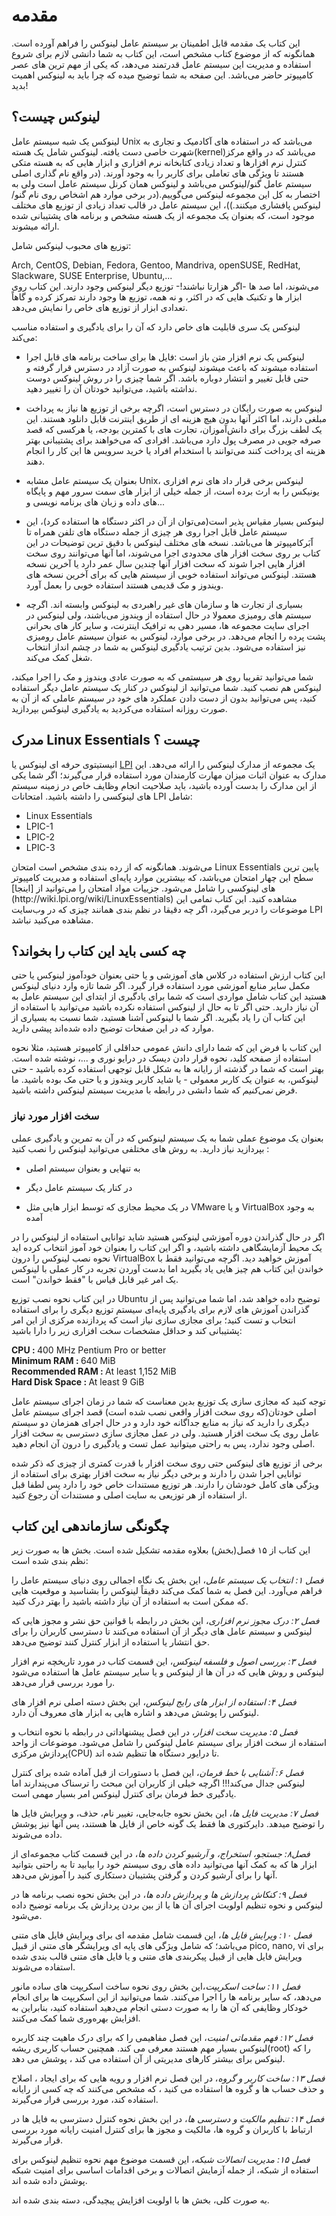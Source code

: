 # مقدمه

این کتاب یک مقدمه قابل اطمینان بر سیستم عامل لینوکس را فراهم آورده است. همانگونه که از موضوع کتاب مشخص است، این کتاب به شما دانشی لازم برای شروع استفاده و مدیریت این سیستم عامل قدرتمند می‌دهد، که یکی از مهم ترین های عصر کامپیوتر حاضر می‌باشد.
این صفحه به شما توضیح میده که چرا باید به لینوکس اهمیت بدید!

## لینوکس چیست؟

لینوکس یک شبه سیستم عامل Unix می‌باشد که در استفاده های آکادمیک و تجاری به شهرت خاصی دست یافته. لینوکس شامل یک هسته(kernel)می‌باشد که در واقع مرکز کنترل نرم افزارها و تعداد زیادی کتابخانه نرم افزاری و ابزار هایی که به هسته متکی هستند تا ویژگی های تعاملی برای کاربر را به وجود آورند. (در واقع نام گذاری اصلی سیستم عامل گنو/لینوکس می‌باشد و لینوکس همان کرنل سیستم عامل است ولی به اختصار به کل این مجموعه لینوکس می‌گوییم.(در برخی موارد هم اشخاص روی نام گنو/لینوکس پافشاری میکنند.))، این سیستم عامل در قالب تعداد زیادی از توزیع های مختلف موجود است، که بعنوان یک مجموعه از یک هسته مشخص و برنامه های پشتیبانی شده ارائه میشوند.

توزیع های محبوب لینوکس شامل:
<div dir="ltr">Arch, CentOS, Debian, Fedora, Gentoo, Mandriva, openSUSE, RedHat, Slackware, SUSE Enterprise, Ubuntu,...</div>
می‌شوند، اما صد ها -اگر هزارتا نباشند!- توزیع دیگر لینوکس وجود دارند. این کتاب روی ابزار ها و تکنیک هایی که در اکثر، و نه همه، توزیع ها وجود دارند تمرکز کرده و گاهاً تعدادی ابزار از توزیع های خاص را نمایش می‌دهد.

لینوکس یک سری قابلیت های خاص دارد که آن را برای یادگیری و استفاده مناسب می‌کند:

* لینوکس یک نرم افزار متن باز است :‌فایل ها برای ساخت برنامه های قابل اجرا استفاده میشوند که باعث میشوند لینوکس به صورت آزاد در دسترس قرار گرفته و حتی قابل تغییر و انتشار دوباره باشد. اگر شما چیزی را در روش لینوکس دوست نداشته باشید، می‌توانید خودتان آن را تغییر دهید.

* لینوکس به صورت رایگان در دسترس است، اگرچه برخی از توزیع ها نیاز به پرداخت مبلغی دارند، اما اکثر آنها بدون هیچ هزینه ای از طریق اینترنت قابل دانلود هستند. این یک لطف بزرگ برای دانش‌آموزان، تجارت های با کمترین بودجه، یا هرکسی که قصد صرفه جویی در مصرف پول دارد می‌باشد. افرادی که می‌خواهند برای پشتیبانی بهتر هزینه ای پرداخت کنند می‌توانند با استخدام افراد یا خرید سرویس ها این کار را انجام دهند.

* بعنوان یک سیستم عامل مشابه Unix، لینوکس برخی قرار داد های نرم افزاری یونیکس را به ارث برده است، از جمله خیلی از ابزار های سمت سرور مهم و پایگاه های داده و زبان های برنامه نویسی و...

* لینوکس بسیار مقیاس پذیر است(می‌توان از آن در اکثر دستگاه ها استفاده کرد)، این سیستم عامل قابل اجرا روی هر چیزی از جمله دستگاه های تلفن همراه تا اََبَرکامپیوتر ها می‌باشد. نسخه های مختلف لینوکس با دقیق ترین توضیحات در این کتاب بر روی سخت افزار های محدودی اجرا می‌شوند، اما آنها می‌توانند روی سخت افزار هایی اجرا شوند که سخت افزار آنها چندین سال عمر دارد یا آخرین نسخه هستند. لینوکس می‌تواند استفاده خوبی از سیستم هایی که برای آخرین نسخه های ویندوز و مک قدیمی هستند استفاده خوبی را بعمل آورد.

* بسیاری از تجارت ها و سازمان های غیر راهبردی به لینوکس وابسته اند. اگرچه سیستم های رومیزی معمولا در حال استفاده از ویندوز می‌باشند، ولی لینوکس در اجرای سایت مجموعه ها، مسیر دهی به ترافیک اینترنت، و سایر کار های بحرانی پشت پرده را انجام می‌دهد. در برخی موارد، لینوکس به عنوان سیستم عامل رومیزی نیز استفاده می‌شود. بدین ترتیب یادگیری لینوکس به شما در چشم انداز انتخاب شغل کمک می‌کند.

شما می‌توانید تقریبا روی هر سیستمی که به صورت عادی ویندوز و مک را اجرا میکند، لینوکس هم نصب کنید. شما می‌توانید از لینوکس در کنار یک سیستم عامل دیگر استفاده کنید، پس می‌توانید بدون از دست دادن عملکرد های خود در سیستم عاملی که از آن به صورت روزانه استفاده می‌کردید به یادگیری لینوکس بپردازید.

## مدرک Linux Essentials چیست ؟

انیستیتوی حرفه ای لینوکس یا [LPI](https://www.lpi.org/) یک مجموعه از مدارک لینوکس را ارائه می‌دهد. این مدارک به عنوان اثبات میزان مهارت کارمندان مورد استفاده قرار می‌گیرند؛ اگر شما یکی از این مدارک را بدست آورده باشید، باید صلاحیت انجام وظایف خاص در زمینه سیستم های لینوکسی را داشته باشید. امتحانات LPI‌ شامل:
<div dir="ltr">
<ul>
<li>Linux Essentials</li>
<li>LPIC-1</li>
<li>LPIC-2</li>
<li>LPIC-3</li>
</ul>
</div>
می‌شوند. همانگونه که از رده بندی مشخص است امتحان Linux Essentials پایین ترین سطح این چهار امتحان می‌باشد، که بیشترین موارد پایه‌ای استفاده و مدیریت کامپیوتر های لینوکسی را شامل می‌شود. جزییات مواد امتحان را می‌توانید از [اینجا](http://wiki.lpi.org/wiki/LinuxEssentials) مشاهده کنید. این کتاب تمامی این موضوعات را دربر می‌گیرد، اگر چه دقیقا در نظم بندی همانند چیزی که در وب‌سایت LPI مشاهده می‌کنید نباشد.

## چه کسی باید این کتاب را بخواند؟

این کتاب ارزش استفاده در کلاس های آموزشی و یا حتی بعنوان خودآموز لینوکس یا حتی مکمل سایر منابع آموزشی مورد استفاده قرار گیرد. اگر شما تازه وارد دنیای لینوکس هستید این کتاب شامل مواردی است که شما برای یادگیری از ابتدای این سیستم عامل به آن نیاز دارید. حتی اگر تا به حال از لینوکس استفاده نکرده باشید می‌توانید با استفاده از این کتاب آن را یاد بگیرید. اگر شما با لینوکس آشنا هستید، شما نسبت به بسیاری از موارد که در این صفحات توضیح داده شده‌اند پیشی دارید.

این کتاب با فرض این که شما دارای دانش عمومی حداقلی از کامپیوتر هستید، مثلا نحوه استفاده از صفحه کلید، نحوه قرار دادن دیسک در درایو نوری و ...، نوشته شده است. بهتر است که شما در گذشته از رایانه ها به شکل قابل توجهی  استفاده کرده باشید - حتی لینوکس، به عنوان یک کاربر معمولی - یا شاید کاربر ویندوز و یا حتی مک بوده باشید. ما فرض *نمی‌کنیم* که شما دانشی در رابطه با مدیریت سیستم لینوکس داشته باشید.


### سخت افزار مورد نیاز

بعنوان یک موضوع عملی شما به یک سیستم لینوکس که در آن به تمرین و یادگیری عملی بپردازید نیاز دارید. به روش های مختلفی می‌توانید لینوکس را نصب کنید :‌

* به تنهایی و بعنوان سیستم اصلی

* در کنار یک سیستم عامل دیگر

* در یک محیط مجازی که توسط ابزار هایی مثل VMware و یا VirtualBox به وجود آمده

اگر در حال گذراندن دوره آموزشی لینوکس هستید شاید توانایی استفاده از لینوکس را در یک محیط آزمایشگاهی داشته باشید، و اگر این کتاب را بعنوان خود آموز انتخاب کرده اید نحوه نصب لینوکس را درون VirtualBox آموزش خواهید دید. اگرچه می‌توانید فقط با خواندن این کتاب هم چیز هایی یاد بگیرید اما بدست آوردن تجربه در کار عملی با لینوکس یک امر غیر قابل قیاس با "فقط خواندن" است.

در این کتاب نحوه نصب توزیع Ubuntu توضیح داده خواهد شد، اما شما می‌توانید پس از گذراندن آموزش های لازم برای یادگیری پایه‌ای سیستم توزیع دیگری را برای استفاده انتخاب و تست کنید؛
برای مجازی سازی نیاز است که پردازنده مرکزی از این امر پشتیبانی کند و حداقل مشخصات سخت افزاری زیر را دارا باشید:
<div dir="ltr">
    <span><b>CPU : </b> 400 MHz Pentium Pro or better</span><br/>
    <span><b>Minimum RAM : </b> 640 MiB</span><br/>
    <span><b>Recommended RAM : </b> At least 1,152 MiB</span><br/>
    <span><b>Hard Disk Space : </b> At least 9 GiB
</div>

توجه کنید که مجازی سازی یک توزیع بدین معناست که شما در زمان اجرای سیستم عامل اصلی خودتان(که روی سخت افزار واقعی نصب شده است) قصد اجرای سیستم عامل دیگری را دارید که نیاز به منابع جداگانه خود دارد و در حال اجرای همزمان دو سیستم عامل روی یک سخت افزار هستید. ولی در عمل مجازی سازی دسترسی به سخت افزار اصلی وجود ندارد، پس به راحتی میتوانید عمل تست و یادگیری را درون آن انجام دهید.

برخی از توزیع های لینوکس حتی روی سخت افزار با قدرت کمتری از چیزی که ذکر شده توانایی اجرا شدن را دارند و برخی دیگر نیاز به سخت افزار بهتری برای استفاده از ویژگی های کامل خودشان را دارند. هر توزیع مستندات خاص خود را دارد پس لطفا قبل از استفاده از هر توزیعی به سایت اصلی و مستندات آن رجوع کنید.

## چگونگی سازماندهی این کتاب

این کتاب از ۱۵ فصل(بخش) بعلاوه مقدمه تشکیل شده است. بخش ها به صورت زیر نظم بندی شده است:

*فصل ۱: انتخاب یک سیستم عامل*، این بخش یک نگاه اجمالی روی دنیای سیستم عامل را فراهم می‌آورد. این فصل به شما کمک می‌کند دقیقاً لینوکس را بشناسید و موقعیت هایی که ممکن است به استفاده از آن نیاز داشته باشید را بهتر درک کنید.

*فصل ۲: درک مجوز نرم افزاری*، این بخش در رابطه با قوانین حق نشر و مجوز هایی که لینوکس و سیستم عامل های دیگر از آن استفاده می‌کنند تا دسترسی کاربران را برای حق انتشار یا استفاده از ابزار کنترل کنند توضیح می‌دهد.

*فصل ۳: بررسی اصول و فلسفه لینوکس*، این قسمت کتاب در مورد تاریخچه نرم افزار لینوکس و روش هایی که در آن ها از لینوکس و یا سایر سیستم عامل ها استفاده می‌شود را مورد بررسی قرار می‌دهد.

*فصل ۴: استفاده از ابزار های رایج لینوکس*، این بخش دسته اصلی نرم افزار های لینوکس را پوشش می‌دهد و اشاره هایی به ابزار های معروف آن دارد.

*فصل ۵: مدیریت سخت افزار*، در این فصل پیشنهاداتی در رابطه با نحوه انتخاب و استفاده از سخت افزار برای سیستم عامل لینوکس را شامل می‌شود. موضوعات از واحد پردازش مرکزی(CPU) تا درایور دستگاه ها تنظیم شده اند.

*فصل ۶: آشنایی با خط فرمان*، این فصل با دستورات از قبل آماده شده برای کنترل لینوکس جدال می‌کند!!! اگرچه خیلی از کاربران این مبحث را ترسناک می‌پندارند اما یادگیری خط فرمان برای کنترل لینوکس امر بسیار مهمی است.

*فصل ۷: مدیریت فایل ها*، این بخش نحوه جا‌به‌جایی، تغییر نام، حذف، و ویرایش فایل ها را توضیح میدهد. دایرکتوری ها فقط یک گونه خاص از فایل ها هستند، پس آنها نیز پوشش داده می‌شوند.

*فصل۸: جستجو، استخراج، و آرشیو کردن داده ها*، در این قسمت کتاب مجموعه‌ای از ابزار ها که به کمک آنها می‌توانید داده های روی سیستم خود را بیابید تا به راحتی بتوانید آنها را برای آرشیو کردن و گرفتن پشتیبان دستکاری کنید را آموزش می‌دهد.

*فصل ۹:  کنکاش پردازش ها و پردازش داده ها*، در این بخش نحوه نصب برنامه ها در لینوکس و نحوه تنظیم اولویت اجرای آن ها یا از بین بردن پردازش یک برنامه توضیح داده می‌شود.

*فصل ۱۰: ویرایش فایل ها*، این قسمت شامل مقدمه ای برای ویرایش فایل های متنی می‌باشد؛ که شامل ویژگی های پایه ای ویرایشگر های متنی از قبیل pico, nano, vi برای ویرایش فایل هایی از قبیل پیکربندی های متنی و یا فایل های متنی قالب بندی شده استفاده می‌شوند.

*فصل ۱۱: ساخت اسکریپت*،این بخش روی نحوه ساخت اسکریپت های ساده مانور می‌دهد، که سایر برنامه ها را اجرا می‌کنند. شما می‌توانید از این اسکریپت ها برای انجام خودکار وظایفی که آن ها را به صورت دستی انجام می‌دهید استفاده کنید، بنابراین به افزایش بهره‌وری شما کمک می‌کنند.

*فصل ۱۲: فهم مقدماتی امنیت*، این فصل مفاهیمی را که برای درک ماهیت چند کاربره لینوکس بسیار مهم هستند معرفی می کند. همچنین حساب کاربری ریشه(root) را که لینوکس برای بیشتر کارهای مدیریتی از آن استفاده می کند ، پوشش می دهد.

*فصل ۱۳: ساخت کاربر و گروه*، در این فصل نرم افزار و رویه هایی که برای ایجاد ، اصلاح و حذف حساب ها و گروه ها استفاده می کنید ، که مشخص می‌کنند که چه کسی از رایانه استفاده کند، مورد بررسی قرار می‌گیرند.

*فصل ۱۴: تنظیم مالکیت و دسترسی ها*، در این بخش نحوه کنترل دسترسی به فایل ها در ارتباط با کاربران و گروه ها، مالکیت و مجوز ها برای کنترل امنیت رایانه مورد بررسی قرار می‌گیرند.

*فصل ۱۵: مدیریت اتصالات شبکه*، این قسمت موضوع مهم نحوه تنظیم لینوکس برای استفاده از شبکه، از جمله آزمایش اتصالات و برخی اقدامات اساسی برای امنیت شبکه پوشش داده شده اند.

به صورت کلی، بخش ها با اولویت افزایش پیچیدگی، دسته بندی شده اند.
